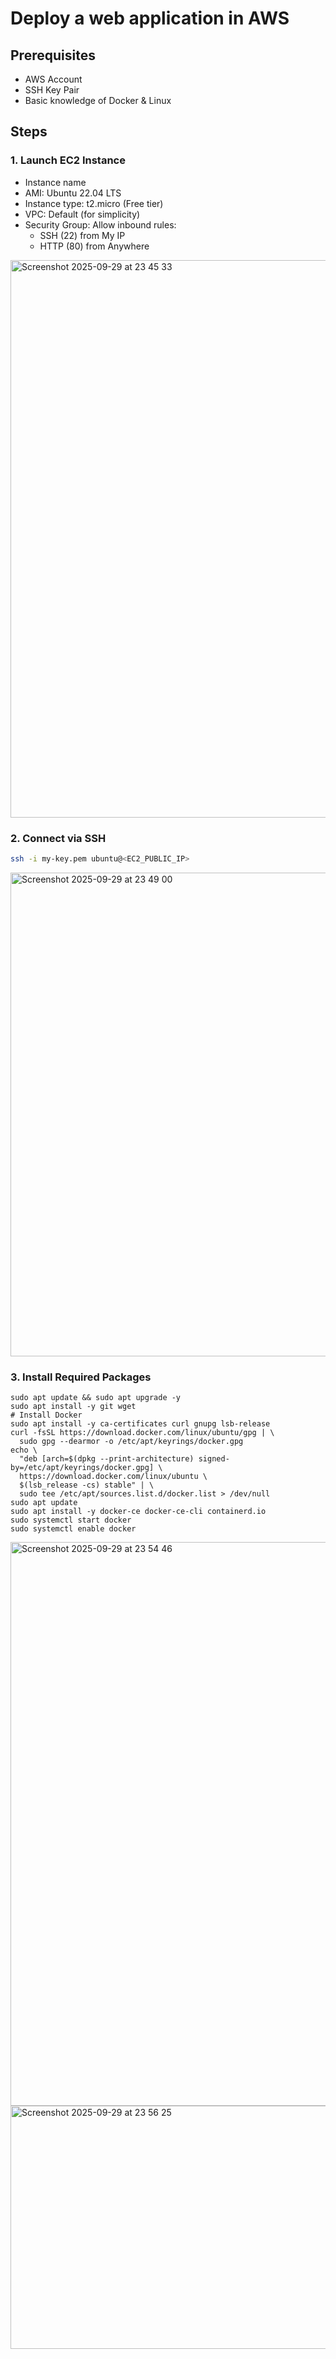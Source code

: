 # Deploy a web application in AWS
## Prerequisites
- AWS Account
- SSH Key Pair
- Basic knowledge of Docker & Linux

## Steps

### 1. Launch EC2 Instance
- Instance name
- AMI: Ubuntu 22.04 LTS
- Instance type: t2.micro (Free tier)
- VPC: Default (for simplicity)
- Security Group: Allow inbound rules:
  - SSH (22) from My IP
  - HTTP (80) from Anywhere

<img width="1678" height="892" alt="Screenshot 2025-09-29 at 23 45 33" src="https://github.com/user-attachments/assets/28e540f7-f5d7-4945-a1d5-bea1e5635a98" />

### 2. Connect via SSH
```bash
ssh -i my-key.pem ubuntu@<EC2_PUBLIC_IP>
```

<img width="778" height="774" alt="Screenshot 2025-09-29 at 23 49 00" src="https://github.com/user-attachments/assets/4b6cf357-8695-47c1-a3ee-aa6df2af7641" />

### 3. Install Required Packages

```
sudo apt update && sudo apt upgrade -y
sudo apt install -y git wget
# Install Docker
sudo apt install -y ca-certificates curl gnupg lsb-release
curl -fsSL https://download.docker.com/linux/ubuntu/gpg | \
  sudo gpg --dearmor -o /etc/apt/keyrings/docker.gpg
echo \
  "deb [arch=$(dpkg --print-architecture) signed-by=/etc/apt/keyrings/docker.gpg] \
  https://download.docker.com/linux/ubuntu \
  $(lsb_release -cs) stable" | \
  sudo tee /etc/apt/sources.list.d/docker.list > /dev/null
sudo apt update
sudo apt install -y docker-ce docker-ce-cli containerd.io
sudo systemctl start docker
sudo systemctl enable docker
```

<img width="929" height="902" alt="Screenshot 2025-09-29 at 23 54 46" src="https://github.com/user-attachments/assets/51e9eafb-2148-4948-b521-960e39f7e6f7" />


<img width="985" height="389" alt="Screenshot 2025-09-29 at 23 56 25" src="https://github.com/user-attachments/assets/d5315415-cbf7-4c90-b3cf-c8767d705789" />



